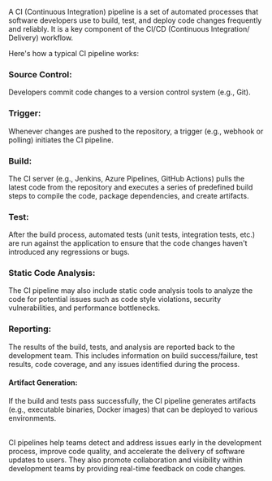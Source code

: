 A CI (Continuous Integration) pipeline is a set of automated processes that software developers use to build, test, and deploy code changes frequently and reliably. It is a key component of the CI/CD (Continuous Integration/ Delivery) workflow.

Here's how a typical CI pipeline works:

### Source Control: 

Developers commit code changes to a version control system (e.g., Git).

### Trigger: 

Whenever changes are pushed to the repository, a trigger (e.g., webhook or polling) initiates the CI pipeline.

### Build: 

The CI server (e.g., Jenkins, Azure Pipelines, GitHub Actions) pulls the latest code from the repository and executes a series of predefined build steps to compile the code, package dependencies, and create artifacts.

### Test: 

After the build process, automated tests (unit tests, integration tests, etc.) are run against the application to ensure that the code changes haven't introduced any regressions or bugs.

### Static Code Analysis: 

The CI pipeline may also include static code analysis tools to analyze the code for potential issues such as code style violations, security vulnerabilities, and performance bottlenecks.

### Reporting: 

The results of the build, tests, and analysis are reported back to the development team. This includes information on build success/failure, test results, code coverage, and any issues identified during the process.

#### Artifact Generation: 

If the build and tests pass successfully, the CI pipeline generates artifacts (e.g., executable binaries, Docker images) that can be deployed to various environments.

<br>
CI pipelines help teams detect and address issues early in the development process, improve code quality, and accelerate the delivery of software updates to users. They also promote collaboration and visibility within development teams by providing real-time feedback on code changes.